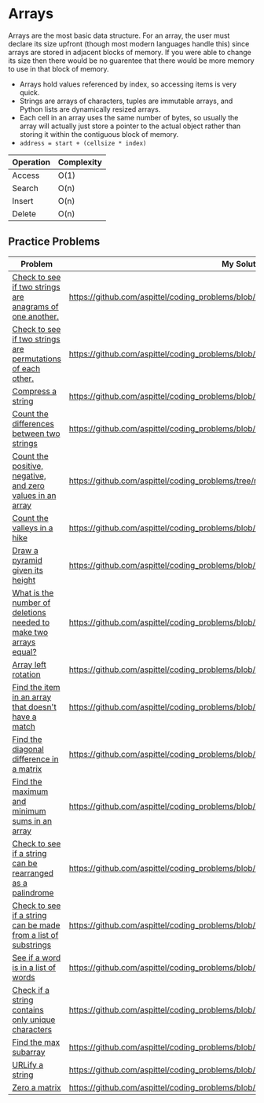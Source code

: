 # Arrays
Arrays are the most basic data structure. For an array, the user must declare its size upfront (though most modern languages handle this) since arrays are stored in adjacent blocks of memory. If you were able to change its size then there would be no guarentee that there would be more memory to use in that block of memory. 
* Arrays hold values referenced by index, so accessing items is very quick. 
* Strings are arrays of characters, tuples are immutable arrays, and Python lists are dynamically resized arrays.
* Each cell in an array uses the same number of bytes, so usually the array will actually just store a pointer to the actual object rather than storing it within the contiguous block of memory.
* ```address = start + (cellsize * index)```


|Operation|Complexity|
|---------|----------|
|Access   |O(1)      |
|Search   |O(n)      |
|Insert   |O(n)      |
|Delete   |O(n)      | 

## Practice Problems

|Problem   |My Solution|
|----------|-----------|
|[Check to see if two strings are anagrams of one another.](https://www.udemy.com/python-for-data-structures-algorithms-and-interviews/learn/v4/overview)| https://github.com/aspittel/coding_problems/blob/master/arrays/anagram_check.py|
|[Check to see if two strings are permutations of each other.](https://www.amazon.com/Cracking-Coding-Interview-Programming-Questions/dp/098478280X)|https://github.com/aspittel/coding_problems/blob/master/arrays/check_if_permutation.py|
|[Compress a string](https://www.amazon.com/Cracking-Coding-Interview-Programming-Questions/dp/098478280X)| https://github.com/aspittel/coding_problems/blob/master/arrays/compress_string.py|
|[Count the differences between two strings](https://www.hackerrank.com/challenges/ctci-making-anagrams)|https://github.com/aspittel/coding_problems/blob/master/arrays/count_differences.py|
|[Count the positive, negative, and zero values in an array](https://www.hackerrank.com/challenges/plus-minus?h_r=next-challenge&h_v=zen)|https://github.com/aspittel/coding_problems/tree/master/arrays|
|[Count the valleys in a hike](https://www.hackerrank.com/challenges/counting-valleys)|https://github.com/aspittel/coding_problems/blob/master/arrays/count_valleys.py|
|[Draw a pyramid given its height](https://www.hackerrank.com/challenges/staircase?h_r=next-challenge&h_v=zen)|https://github.com/aspittel/coding_problems/blob/master/arrays/create_pyramid.py|
|[What is the number of deletions needed to make two arrays equal?](https://www.hackerrank.com/challenges/equality-in-a-array)|https://github.com/aspittel/coding_problems/blob/master/arrays/equality_in_array.py|
|[Array left rotation](https://www.hackerrank.com/challenges/ctci-array-left-rotation)|https://github.com/aspittel/coding_problems/blob/master/arrays/left_rotation.py|
|[Find the item in an array that doesn't have a match](https://www.hackerrank.com/challenges/ctci-lonely-integer)|https://github.com/aspittel/coding_problems/blob/master/arrays/lonely_integer.py|
|[Find the diagonal difference in a matrix](https://www.hackerrank.com/challenges/diagonal-difference)|https://github.com/aspittel/coding_problems/blob/master/arrays/matrix_diagonal_difference.py|
|[Find the maximum and minimum sums in an array](https://www.hackerrank.com/challenges/mini-max-sum/submissions/code/42826333)|https://github.com/aspittel/coding_problems/blob/master/arrays/max_and_min_sum.py|
|[Check to see if a string can be rearranged as a palindrome](https://www.amazon.com/Cracking-Coding-Interview-Programming-Questions/dp/098478280X)|https://github.com/aspittel/coding_problems/blob/master/arrays/palindrome_permutation.py|
|[Check to see if a string can be made from a list of substrings](https://www.hackerrank.com/challenges/password-cracker)|https://github.com/aspittel/coding_problems/blob/master/arrays/password_cracker.py|
|[See if a word is in a list of words](https://www.hackerrank.com/challenges/ctci-ransom-note)|https://github.com/aspittel/coding_problems/blob/master/arrays/ransom_note.py|
|[Check if a string contains only unique characters](https://www.amazon.com/Cracking-Coding-Interview-Programming-Questions/dp/098478280X)|https://github.com/aspittel/coding_problems/blob/master/arrays/string_unique_chars.py|
|[Find the max subarray](https://www.amazon.com/Cracking-Coding-Interview-Programming-Questions/dp/098478280X)|https://github.com/aspittel/coding_problems/blob/master/arrays/sum_max_subarray.py|
|[URLify a string](https://www.amazon.com/Cracking-Coding-Interview-Programming-Questions/dp/098478280X)|https://github.com/aspittel/coding_problems/blob/master/arrays/urlify.py|
|[Zero a matrix](https://www.amazon.com/Cracking-Coding-Interview-Programming-Questions/dp/098478280X)|https://github.com/aspittel/coding_problems/blob/master/arrays/zero_matrix.py|
